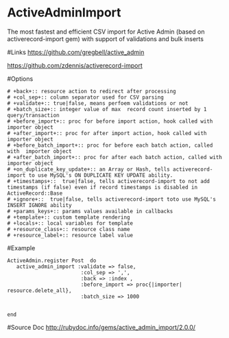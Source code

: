 # ActiveAdminImport
The most fastest and efficient CSV import for Active Admin (based on activerecord-import gem) 
with support of validations and bulk inserts 


#Links
https://github.com/gregbell/active_admin

https://github.com/zdennis/activerecord-import


#Options

    # +back+:: resource action to redirect after processing
    # +col_sep+:: column separator used for CSV parsing
    # +validate+:: true|false, means perfoem validations or not
    # +batch_size+:: integer value of max  record count inserted by 1 query/transaction
    # +before_import+:: proc for before import action, hook called with  importer object
    # +after_import+:: proc for after import action, hook called with  importer object
    # +before_batch_import+:: proc for before each batch action, called with  importer object
    # +after_batch_import+:: proc for after each batch action, called with  importer object
    # +on_duplicate_key_update+:: an Array or Hash, tells activerecord-import to use MySQL's ON DUPLICATE KEY UPDATE ability.
    # +timestamps+::  true|false, tells activerecord-import to not add timestamps (if false) even if record timestamps is disabled in ActiveRecord::Base
    # +ignore+::  true|false, tells activerecord-import toto use MySQL's INSERT IGNORE ability
    # +params_keys+:: params values available in callbacks
    # +template+:: custom template rendering
    # +locals+:: local variables for template
    # +resource_class+:: resource class name
    # +resource_label+:: resource label value


#Example
  
    ActiveAdmin.register Post  do
       active_admin_import :validate => false,
                            :col_sep => ',',
                            :back => :index ,
                            :before_import => proc{|importer|  resource.delete_all},
                            :batch_size => 1000
    
    
    end



#Source Doc
http://rubydoc.info/gems/active_admin_import/2.0.0/


